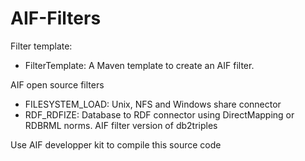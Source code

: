 AIF-Filters
===========

Filter template:
- FilterTemplate: A Maven template to create an AIF filter.

AIF open source filters
- FILESYSTEM_LOAD: Unix, NFS and Windows share connector
- RDF_RDFIZE: Database to RDF connector using DirectMapping or RDBRML norms. AIF filter version of db2triples 

Use AIF developper kit to compile this source code

